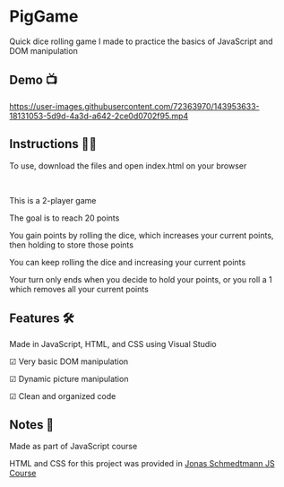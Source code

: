 # PigGame

Quick dice rolling game I made to practice the basics of JavaScript and DOM manipulation

<!-- Demo -->
## Demo 📺 ##

https://user-images.githubusercontent.com/72363970/143953633-18131053-5d9d-4a3d-a642-2ce0d0702f95.mp4

<!-- How to play -->
## Instructions 👨‍🏫 ##

To use, download the files and open index.html on your browser

<br>

This is a 2-player game

The goal is to reach 20 points

You gain points by rolling the dice, which increases your current points, then holding to store those points

You can keep rolling the dice and increasing your current points 

Your turn only ends when you decide to hold your points, or you roll a 1 which removes all your current points

<!-- Features -->
## Features 🛠 ##

Made in JavaScript, HTML, and CSS using Visual Studio

☑ Very basic DOM manipulation

☑ Dynamic picture manipulation

☑ Clean and organized code

<!-- Creds -->
## Notes 📝 ##

Made as part of JavaScript course

HTML and CSS for this project was provided in <a href="https://www.udemy.com/course/the-complete-javascript-course/" target="_blank">Jonas Schmedtmann JS Course</a>
